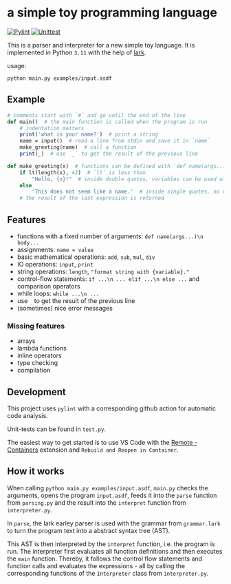 # a simple toy programming language

[![Pylint](https://github.com/JonasLoos/simple-toy-language/workflows/Pylint/badge.svg?branch=main)](https://github.com/JonasLoos/simple-toy-language/actions/workflows/pylint.yml)
[![Unittest](https://github.com/JonasLoos/simple-toy-language/workflows/Unittest/badge.svg?branch=main)](https://github.com/JonasLoos/simple-toy-language/actions/workflows/unittest.yml)

This is a parser and interpreter for a new simple toy language. It is implemented in Python `3.11` with the help of [lark](https://github.com/lark-parser/lark).

usage:

```
python main.py examples/input.asdf
```


## Example

```rb
# comments start with `#` and go until the end of the line
def main()  # the main function is called when the program is run
    # indentation matters
    print('what is your name?')  # print a string
    name = input()  # read a line from stdin and save it in `name`
    make_greeting(name)  # call a function
    print(_)  # use `_` to get the result of the previous line

def make_greeting(x)  # functions can be defined with `def name(args...)\n body...`
    if lt(length(x), 42)  # `lt` is less than
        "Hello, {x}!"  # inside double quotes, variables can be used with `{variable}`
    else
        'This does not seem like a name.'  # inside single quotes, no variables can be used
    # the result of the last expression is returned
```


## Features

* functions with a fixed number of arguments: `def name(args...)\n body...`
* assignments: `name = value`
* basic mathematical operations: `add`, `sub`, `mul`, `div`
* IO operations: `input`, `print`
* string operations: `length`, `"format string with {variable}."`
* control-flow statements: `if ...\n ... elif ...\n else ...` and comparison operators
* while loops: `while ...\n ...`
* use `_` to get the result of the previous line
* (sometimes) nice error messages

### Missing features

* arrays
* lambda functions
* inline operators
* type checking
* compilation


## Development

This project uses `pylint` with a corresponding github action for automatic code analysis.

Unit-tests can be found in `test.py`.

The easiest way to get started is to use VS Code with the [Remote - Containers](https://marketplace.visualstudio.com/items?itemName=ms-vscode-remote.remote-containers) extension and `Rebuild and Reopen in Container`.


## How it works

When calling `python main.py examples/input.asdf`, `main.py` checks the arguments, opens the program `input.asdf`, feeds it into the `parse` function from `parsing.py` and the result into the `interpret` function from `interpreter.py`.

In `parse`, the lark earley parser is used with the grammar from `grammar.lark` to turn the program text into a abstract syntax tree (AST).

This AST is then interpreted by the `interpret` function, i.e. the program is run. The interpreter first evaluates all function definitions and then executes the `main` function. Thereby, it follows the control flow statements and function calls and evaluates the expressions - all by calling the corresponding functions of the `Interpreter` class from `interpreter.py`.
